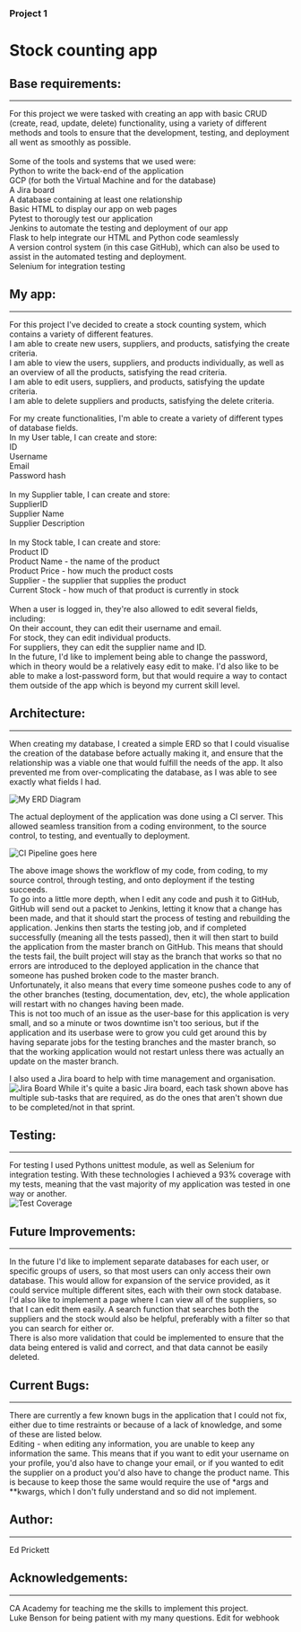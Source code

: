 ### Project 1
# Stock counting app

## Base requirements:
---
For this project we were tasked with creating an app with basic CRUD (create, read, update, delete) functionality, using a variety of different methods and tools to ensure that the development, testing, and deployment all went as smoothly as possible.\
\
Some of the tools and systems that we used were:\
Python to write the back-end of the application\
GCP (for both the Virtual Machine and for the database)\
A Jira board\
A database containing at least one relationship\
Basic HTML to display our app on web pages\
Pytest to thorougly test our application\
Jenkins to automate the testing and deployment of our app\
Flask to help integrate our HTML and Python code seamlessly\
A version control system (in this case GitHub), which can also be used to assist in the automated testing and deployment.\
Selenium for integration testing

## My app:
---
For this project I've decided to create a stock counting system, which contains a variety of different features.\
I am able to create new users, suppliers, and products, satisfying the create criteria.\
I am able to view the users, suppliers, and products individually, as well as an overview of all the products, satisfying the read criteria.\
I am able to edit users, suppliers, and products, satisfying the update criteria.\
I am able to delete suppliers and products, satisfying the delete criteria.

For my create functionalities, I'm able to create a variety of different types of database fields.\
In my User table, I can create and store:\
ID\
Username\
Email\
Password hash\
\
In my Supplier table, I can create and store:\
SupplierID\
Supplier Name\
Supplier Description\
\
In my Stock table, I can create and store:\
Product ID\
Product Name - the name of the product\
Product Price - how much the product costs\
Supplier - the supplier that supplies the product\
Current Stock - how much of that product is currently in stock\
\
When a user is logged in, they're also allowed to edit several fields, including:\
On their account, they can edit their username and email.\
For stock, they can edit individual products.\
For suppliers, they can edit the supplier name and ID.\
In the future, I'd like to implement being able to change the password, which in theory would be a relatively easy edit to make. I'd also like to be able to make a lost-password form, but that would require a way to contact them outside of the app which is beyond my current skill level.

## Architecture:
---
When creating my database, I created a simple ERD so that I could visualise the creation of the database before actually making it, and ensure that the relationship was a viable one that would fulfill the needs of the app. It also prevented me from over-complicating the database, as I was able to see exactly what fields I had.

![My ERD Diagram](./Documentation/ERD.png)

The actual deployment of the application was done using a CI server. This allowed seamless transition from a coding environment, to the source control, to testing, and eventually to deployment.

![CI Pipeline goes here](./Documentation/ciprocesses.png)

The above image shows the workflow of my code, from coding, to my source control, through testing, and onto deployment if the testing succeeds.\
To go into a little more depth, when I edit any code and push it to GitHub, GitHub will send out a packet to Jenkins, letting it know that a change has been made, and that it should start the process of testing and rebuilding the application. Jenkins then starts the testing job, and if completed successfully (meaning all the tests passed), then it will then start to build the application from the master branch on GitHub. This means that should the tests fail, the built project will stay as the branch that works so that no errors are introduced to the deployed application in the chance that someone has pushed broken code to the master branch.\
Unfortunately, it also means that every time someone pushes code to any of the other branches (testing, documentation, dev, etc), the whole application will restart with no changes having been made.\
This is not too much of an issue as the user-base for this application is very small, and so a minute or twos downtime isn't too serious, but if the application and its userbase were to grow you culd get around this by having separate jobs for the testing branches and the master branch, so that the working application would not restart unless there was actually an update on the master branch.

I also used a Jira board to help with time management and organisation.
![Jira Board](./Documentation/sprint.png)
While it's quite a basic Jira board, each task shown above has multiple sub-tasks that are required, as do the ones that aren't shown due to be completed/not in that sprint.

## Testing:
---
For testing I used Pythons unittest module, as well as Selenium for integration testing. With these technologies I achieved a 93% coverage with my tests, meaning that the vast majority of my application was tested in one way or another.\
![Test Coverage](./Documentation/test_coverage.png)

## Future Improvements:
---
In the future I'd like to implement separate databases for each user, or specific groups of users, so that most users can only access their own database. This would allow for expansion of the service provided, as it could service multiple different sites, each with their own stock database.\
I'd also like to implement a page where I can view all of the suppliers, so that I can edit them easily. A search function that searches both the suppliers and the stock would also be helpful, preferably with a filter so that you can search for either or.\
There is also more validation that could be implemented to ensure that the data being entered is valid and correct, and that data cannot be easily deleted.

## Current Bugs:
---
There are currently a few known bugs in the application that I could not fix, either due to time restraints or because of a lack of knowledge, and some of these are listed below.\
Editing - when editing any information, you are unable to keep any information the same. This means that if you want to edit your username on your profile, you'd also have to change your email, or if you wanted to edit the supplier on a product you'd also have to change the product name. This is because to keep those the same would require the use of *args and **kwargs, which I don't fully understand and so did not implement.

## Author:
---
Ed Prickett

## Acknowledgements:
---
CA Academy for teaching me the skills to implement this project.\
Luke Benson for being patient with my many questions.
Edit for webhook
